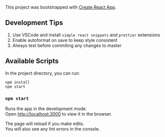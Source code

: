 This project was bootstrapped with [Create React App](https://github.com/facebook/create-react-app).

## Development Tips

1. Use VSCode and install `simple react snippets` and `prettier` extensions
2. Enable autoformat on save to keep style consistent
3. Always test before commiting any changes to master

## Available Scripts

In the project directory, you can run:

```
npm install
npm start
```

### `npm start`

Runs the app in the development mode.<br>
Open [http://localhost:3000](http://localhost:3000) to view it in the browser.

The page will reload if you make edits.<br>
You will also see any lint errors in the console.
